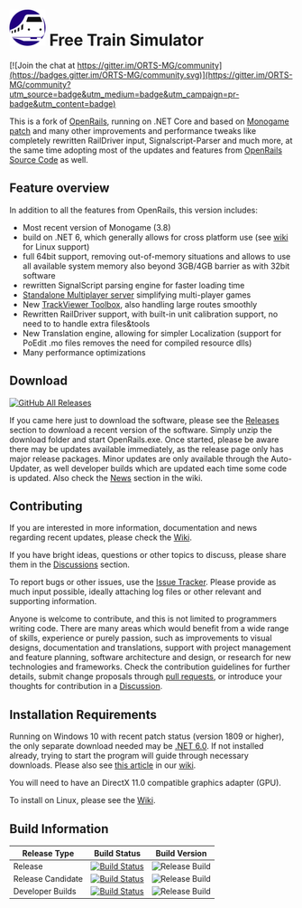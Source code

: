 # ![](./Source/FTS_64.png) Free Train Simulator  
[![Join the chat at https://gitter.im/ORTS-MG/community](https://badges.gitter.im/ORTS-MG/community.svg)](https://gitter.im/ORTS-MG/community?utm_source=badge&utm_medium=badge&utm_campaign=pr-badge&utm_content=badge)

This is a fork of [OpenRails](http://www.openrails.org), running on .NET Core and based on [Monogame patch](http://www.elvastower.com/forums/index.php?/topic/30924-going-beyond-the-4-gb-of-memory/page__view__findpost__p__237281) and many other improvements and performance tweaks like completely rewritten RailDriver input, Signalscript-Parser and much more, at the same time adopting most of the updates and features from [OpenRails Source Code](https://github.com/openrails/openrails) as well.

## Feature overview
In addition to all the features from OpenRails, this version includes:  
- Most recent version of Monogame (3.8) 
- build on .NET 6, which generally allows for cross platform use (see [wiki](https://github.com/perpetualKid/ORTS-MG/wiki/Linux-Wine) for Linux support)
- full 64bit support, removing out-of-memory situations and allows to use all available system memory also beyond 3GB/4GB barrier as with 32bit software
- rewritten SignalScript parsing engine for faster loading time
- [Standalone Multiplayer server](https://github.com/perpetualKid/ORTS-MG/wiki#2021-12-05-multiplayer-standalone-server) simplifying multi-player games
- New [TrackViewer Toolbox](https://github.com/perpetualKid/ORTS-MG/wiki#2021-03-09-new-trackviewer-preview), also handling large routes smoothly
- Rewritten RailDriver support, with built-in unit calibration support, no need to to handle extra files&tools
- New Translation engine, allowing for simpler Localization (support for PoEdit .mo files removes the need for compiled resource dlls)
- Many performance optimizations

## Download
[![GitHub All Releases](https://img.shields.io/github/downloads/perpetualKid/orts-mg/total)](https://github.com/perpetualKid/ORTS-MG/releases/)

If you came here just to download the software, please see the [Releases](https://github.com/perpetualKid/ORTS-MG/releases) section to download a recent version of the software. Simply unzip the download folder and start OpenRails.exe. 
Once started, please be aware there may be updates available immediately, as the release page only has major release packages. Minor updates are only available through the Auto-Updater, as well developer builds which are updated each time some code is updated. Also check the [News](https://github.com/perpetualKid/ORTS-MG/wiki#news) section in the wiki.
## Contributing
If you are interested in more information, documentation and news regarding recent updates, please check the [Wiki](https://github.com/perpetualKid/ORTS-MG/wiki).

If you have bright ideas, questions or other topics to discuss, please share them in the [Discussions](https://github.com/perpetualKid/ORTS-MG/discussions) section.

To report bugs or other issues, use the [Issue Tracker](https://github.com/perpetualKid/ORTS-MG/issues). Please provide as much input possible, ideally attaching log files or other relevant and supporting information.

Anyone is welcome to contribute, and this is not limited to programmers writing code. There are many areas which would benefit from a wide range of skills, experience or purely passion, such as improvements to visual designs, documentation and translations, support with project management and feature planning, software architecture and design, or research for new technologies and frameworks. Check the contribution guidelines for further details, submit change proposals through [pull requests](https://github.com/perpetualKid/ORTS-MG/pulls), or introduce your thoughts for contribution in a [Discussion](https://github.com/perpetualKid/ORTS-MG/discussions).


## Installation Requirements

Running on Windows 10 with recent patch status (version 1809 or higher), the only separate download needed may be [.NET 6.0](https://dotnet.microsoft.com/en-us/download/dotnet/6.0). If not installed already, trying to start the program will guide through necessary downloads. Please also see [this article](https://github.com/perpetualKid/ORTS-MG/wiki/.NET-Framework) in our [wiki](https://github.com/perpetualKid/ORTS-MG/Wiki).  

You will need to have an DirectX 11.0 compatible graphics adapter (GPU).

To install on Linux, please see the [Wiki](https://github.com/perpetualKid/ORTS-MG/wiki/Linux-Wine).

## Build Information

|Release Type|Build Status|Build Version|
|------------|------------|-------------|
|Release|[![Build Status](https://dev.azure.com/perpetualKid/ORTS-MG/_apis/build/status/Build/Azure%20Cloud%20Build?branchName=development)](https://dev.azure.com/perpetualKid/ORTS-MG/_build/latest?definitionId=17&branchName=main)|![Release Build](https://img.shields.io/endpoint?url=https://orts.blob.core.windows.net/releases/badges/v/orts-mg.json)|
|Release Candidate|[![Build Status](https://dev.azure.com/perpetualKid/ORTS-MG/_apis/build/status/Build/Azure%20Cloud%20Build?branchName=development)](https://dev.azure.com/perpetualKid/ORTS-MG/_build/latest?definitionId=17&branchName=release/*)|![Release Build](https://img.shields.io/endpoint?url=https://orts.blob.core.windows.net/releases/badges/vpre/orts-mg.json)|
|Developer Builds|[![Build Status](https://dev.azure.com/perpetualKid/ORTS-MG/_apis/build/status/Build/Azure%20Cloud%20Build?branchName=development)](https://dev.azure.com/perpetualKid/ORTS-MG/_build/latest?definitionId=17&branchName=development)|![Release Build](https://img.shields.io/endpoint?url=https://orts.blob.core.windows.net/builds/badges/vpre/orts-mg.json)|
